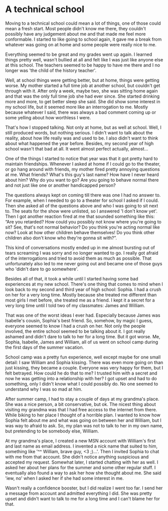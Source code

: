 # A technical school

Moving to a technical school could mean a lot of things, one of those could mean a fresh start. Most people didn't know me there, they couldn't possibly have any judgement about me and that made me feel more conformable. I started to like going to school again, it gave me a break from whatever was going on at home and some people were really nice to me.

Everything seemed to be great and my grades went up again. I learned things pretty well, wasn't bullied at all and felt like I was just like anyone else at this school. The teachers seemed to be happy to have me there and I no longer was 'the child of the history teacher'.

Well, at school things were getting better, but at home, things were getting worse. My mother started a full time job at another school, but couldn't get through with it. After only a week, maybe two, she was sitting home again and that was the only full time job she had ever since. She started drinking more and more, to get better sleep she said. She did show some interest in my school life, but it seemed more like an interrogation to me. Mostly because whatever I said, there was always a bad comment coming up or some yelling about how worthless I were.

That's how I stopped talking. Not only at home, but as well at school. Well, I still produced words, but nothing serious. I didn't want to talk about the reality, about how life really was and used to be. I also didn't want to think about what happened the year before. Besides, my second year of high school wasn't that bad at all. It went almost perfect actually, almost...

One of the things I started to notice that year was that it got pretty hard to maintain friendships. Whenever I asked at home if I could go to the theater, or go hang around with friends, my mother fired pretty annoying questions at me. What friends? What's this guy's last name? How have I never heard about him? Why do you want to go? Are you going to behave normal there and not just like one or another handicapped person?

The questions always kept on coming till there was one I had no answer to. For example, when I needed to go to a theater for school I asked if I could. Then she asked all of the questions above and who I was going to sit next to. The seats for the show were unlisted, so I answered 'I don't know yet'. Then I got another reaction fired at me that sounded something like this: “Are you retarded? How could you possibly not know where you're going to sit? See, that's not normal behavior? Do you think you're acting normal like now? Look at how other children behave themselves! Do you think other children also don't know who they're gonna sit with?”.

This kind of conversations mostly ended up in me almost bursting out of tears screaming I was sorry and no longer wanted to go. I really got afraid of the interrogations and tried to avoid them as much as possible. That unfortunately also led to me never going out and became one of those guys who 'didn't dare to go somewhere'.

Besides all of that, it took a while until I started having some bad experiences at my new school. There's one thing that comes to mind when I look back to my second and third year of high school: Sophia. I had a crush on her for a very long time. Mostly because she treated me different than most girls I met before, she treated me as a friend. I kept it a secret for a very long time until I told two of my classmates: James and William.

That was one of the worst ideas I ever had. Especially because James was Isabelle's cousin, Sophia's best friend. So, somehow, by magic I guess, everyone seemed to know I had a crush on her. Not only the people involved, the entire school seemed to be talking about it. I got really ashamed and didn't dare to talk to her for a long time. But it got worse. Me, Sophia, Isabelle, James and William, all of us went on school camp during the first days of the summer vacation.

School camp was a pretty fun experience, well except maybe for one small detail: I saw William and Sophia kissing. There was even more going on than just kissing, they became a couple. Everyone was very happy for them, but I felt betrayed. How could he do that to me? I trusted him with a secret and now he was getting into a relationship with her? I got upset and had to do something, only I didn't know what I could possibly do. No one seemed to understand why I was so mad at him.

After summer camp, I had to stay a couple of days at my grandma's place. She was a nice person, a bit conservative, but ok. The nicest thing about visiting my grandma was that I had free access to the internet from there. While biking to her place I thought of a horrible plan. I wanted to know how Sophia felt about me and what was going on between her and William, but I was way to afraid to ask. So, my plan was not to talk to her in my own name, but pretending to be somebody else, William.

At my grandma's place, I created a new MSN account with William's first and last name as email address. I invented a nick name that suited to him, something like '^^ William, brave guy, <3 ;)...'. Then I invited Sophia to chat with me from that account. She didn't notice anything suspicious and accepted my request. Somewhat later, I started chatting with her as well. I asked her about her plans for the summer and some other regular stuff. I eventually also found a way to ask her how she thought about me. She said 'iew, no' when I asked her if she had some interest in me.

Wasn't really a confidence booster, but I did realize I went too far. I send her a message from account and admitted everything I did. She was pretty upset and didn't want to talk to me for a long time and I can't blame her for that.
